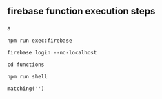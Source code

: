 ## firebase function execution steps

a

```
npm run exec:firebase
```

```
firebase login --no-localhost
```

```
cd functions
```

```
npm run shell
```

```
matching('')
```
